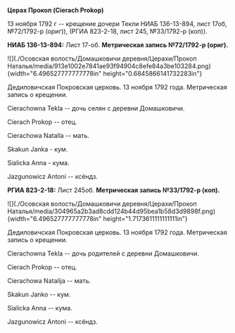 **Церах Прокоп (Cierach Prokop)**

13 ноября 1792 г -- крещение дочери Текли НИАБ 136-13-894, лист 17об,
№72/1792-р (ориг)), (РГИА 823-2-18, лист 245, №33/1792-р (коп)).

**НИАБ 136-13-894:** Лист 17-об. **Метрическая запись №72/1792-р
(ориг).**

![](./Осовская волость/Домашковичи деревня/Церахи/Прокоп Наталья/media/913e1002e7841ae93f94904c8efe84a3be103284.png){width="6.496527777777778in"
height="0.6845866141732283in"}

Дедиловичская Покровская церковь. 13 ноября 1792 года. Метрическая
запись о крещении.

Cierachowna Tekla -- дочь селян с деревни Домашковичи.

Cierach Prokop -- отец.

Cierachowa Natalla -- мать.

Skakun Janka - кум.

Sialicka Anna - кума.

Jazgunowicz Antoni -- ксёндз.

**РГИА 823-2-18:** Лист 245об. **Метрическая запись №33/1792-р (коп).**

![](./Осовская волость/Домашковичи деревня/Церахи/Прокоп Наталья/media/304965a2b3ad8cdd124b44d95bea1b58d3d9898f.png){width="6.496527777777778in"
height="1.7173611111111111in"}

Дедиловичская Покровская церковь. 13 ноября 1792 года. Метрическая
запись о крещении.

Cierachowna Tekla -- дочь родителей с деревни Домашковичи.

Cierach Prokop -- отец.

Cierachowa Natalija -- мать.

Skakun Janko -- кум.

Sialicka Anna -- кума.

Jazgunowicz Antoni -- ксёндз.
